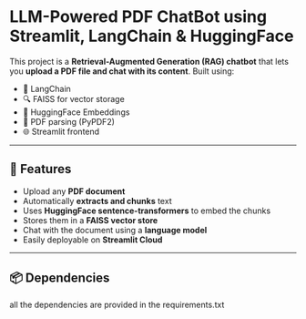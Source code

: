 # LLM-Powered PDF ChatBot using Streamlit, LangChain & HuggingFace

This project is a **Retrieval-Augmented Generation (RAG) chatbot** that lets you **upload a PDF file and chat with its content**. Built using:

- 🧠 LangChain
- 🔍 FAISS for vector storage
- 💬 HuggingFace Embeddings
- 📄 PDF parsing (PyPDF2)
- 🌐 Streamlit frontend

---

## 🚀 Features

- Upload any **PDF document**
- Automatically **extracts and chunks** text
- Uses **HuggingFace sentence-transformers** to embed the chunks
- Stores them in a **FAISS vector store**
- Chat with the document using a **language model**
- Easily deployable on **Streamlit Cloud**

---

## 📦 Dependencies

all the dependencies are provided in the requirements.txt

